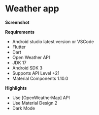 # Weather app

**Screenshot**

<p align="center">
</p>


**Requirements**
- Android studio latest version or VSCode
- Flutter
- Dart
- Open Weather API
- JDK 17
- Android SDK 3
- Supports API Level +21
- Material Components 1.10.0


**Highlights**
- Use [OpenWeatherMap] API
- Use Material Design 2
- Dark Mode
